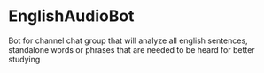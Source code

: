 # EnglishAudioBot
Bot for channel chat group that will analyze all english sentences, standalone words or phrases that are needed to be heard for better studying
